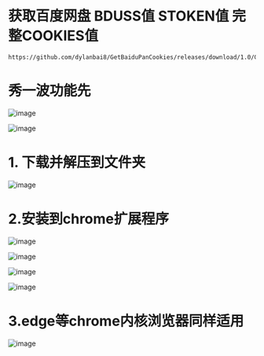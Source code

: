 # 获取百度网盘 BDUSS值 STOKEN值 完整COOKIES值

```
https://github.com/dylanbai8/GetBaiduPanCookies/releases/download/1.0/GetBaiduPanCookies.zip
```

# 秀一波功能先

![image](https://user-images.githubusercontent.com/26950227/128115257-1d3260f0-bda4-4639-be4a-a9646b19f398.png)

![image](https://user-images.githubusercontent.com/26950227/128115495-40adadc8-0724-4421-9df9-d185b127b261.png)

# 1. 下载并解压到文件夹

![image](https://user-images.githubusercontent.com/26950227/128114036-f222386f-7328-4fc8-ad38-8581f1fb9968.png)

# 2.安装到chrome扩展程序

![image](https://user-images.githubusercontent.com/26950227/128114323-b814add4-efc7-4ae0-a999-03899bf0ff70.png)

![image](https://user-images.githubusercontent.com/26950227/128114415-0614ea61-2fe9-4f4c-b164-132333806f44.png)

![image](https://user-images.githubusercontent.com/26950227/128114511-8a0a1a7c-1b9e-4938-818b-f0183ba70d2b.png)

![image](https://user-images.githubusercontent.com/26950227/128114672-21d3212c-84aa-49ba-8824-c9a58c263cbc.png)

# 3.edge等chrome内核浏览器同样适用

![image](https://user-images.githubusercontent.com/26950227/128114950-23bd4c9c-9f19-429f-9ebe-5eae4fbe0a30.png)


